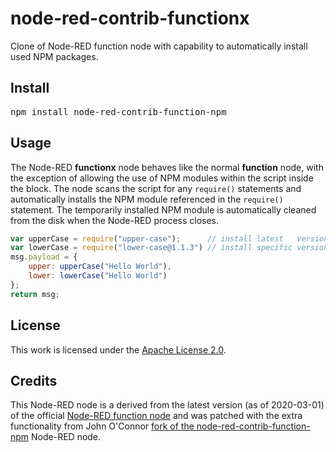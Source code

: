 
# node-red-contrib-functionx

Clone of Node-RED function node with capability to automatically install used NPM packages.

## Install

<pre>npm install node-red-contrib-function-npm</pre>

## Usage

The Node-RED **functionx** node behaves like the normal **function**
node, with the exception of allowing the use of NPM modules within the
script inside the block. The node scans the script for any `require()`
statements and automatically installs the NPM module referenced in
the `require()` statement. The temporarily installed NPM module is
automatically cleaned from the disk when the Node-RED process closes.

```javascript
var upperCase = require("upper-case");      // install latest   version
var lowerCase = require("lower-case@1.1.3") // install specific version
msg.payload = {             
    upper: upperCase("Hello World"),
    lower: lowerCase("Hello World")
};
return msg;
```

## License

This work is licensed under the [Apache License 2.0](https://spdx.org/licenses/Apache-2.0.html).

## Credits

This Node-RED node is a derived from the latest
version (as of 2020-03-01) of the official
<a href="https://github.com/node-red/node-red/blob/master/packages/node_modules/%40node-red/nodes/core/function/10-function.js">
Node-RED function node</a> and was patched with the extra functionality
from John O'Connor
<a href="https://github.com/sax1johno/node-red-contrib-function-npm">fork of the node-red-contrib-function-npm</a> Node-RED node.

